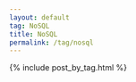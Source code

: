 ```yaml
---
layout: default
tag: NoSQL
title: NoSQL
permalink: /tag/nosql
---
```


{% include post_by_tag.html %}